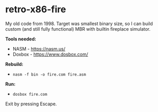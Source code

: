 # retro-x86-fire

My old code from 1998.
Target was smallest binary size, so I can build custom (and still fully functional) MBR with builtin fireplace simulator.

**Tools needed:**
- NASM - https://nasm.us/
- Doxbox - https://www.dosbox.com/

**Rebuild:**
- `nasm -f bin -o fire.com fire.asm`

**Run:**
- `dosbox fire.com`

Exit by pressing Escape.
